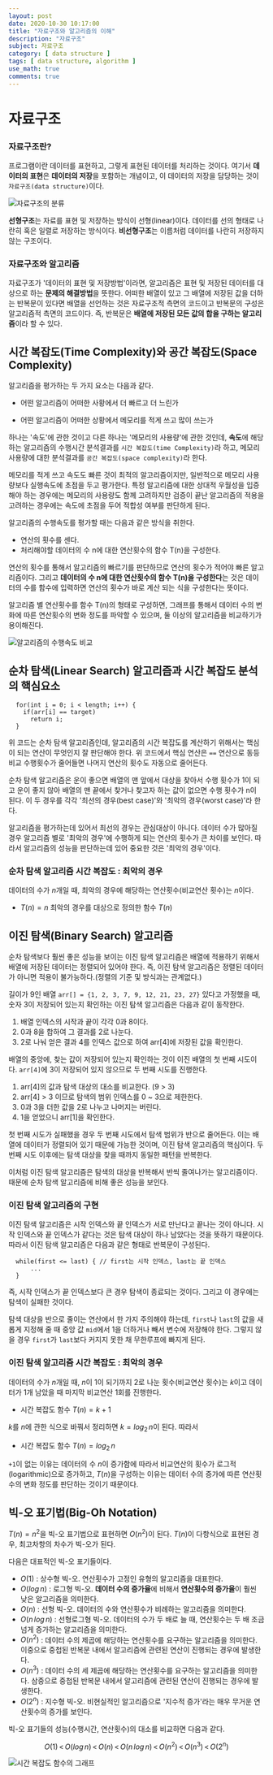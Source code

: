```yaml
---
layout: post
date: 2020-10-30 10:17:00
title: "자료구조와 알고리즘의 이해"
description: "자료구조"
subject: 자료구조
category: [ data structure ]
tags: [ data structure, algorithm ]
use_math: true
comments: true
---
```


# 자료구조

### 자료구조란?

프로그램이란 데이터를 표현하고, 그렇게 표현된 데이터를 처리하는 것이다. 여기서 <b>데이터의 표현</b>은 <b>데이터의 저장</b>을 포함하는 개념이고, 이 데이터의 저장을 담당하는 것이 `자료구조(data structure)`이다.

![자료구조의 분류](/assets/img/ds/분류.png)

<b>선형구조</b>는 자료를 표현 및 저장하는 방식이 선형(linear)이다. 데이터를 선의 형태로 나란히 혹은 일렬로 저장하는 방식이다. <b>비선형구조</b>는 이름처럼 데이터를 나란히 저장하지 않는 구조이다.

### 자료구조와 알고리즘

자료구조가 '데이터의 표현 및 저장방법'이라면, 알고리즘은 표현 및 저장된 데이터를 대상으로 하는 <b>문제의 해결방법</b>을 뜻한다. 어떠한 배열이 있고 그 배열에 저장된 값을 더하는 반복문이 있다면 배열을 선언하는 것은 자료구조적 측면의 코드이고 반복문의 구성은 알고리즘적 측면의 코드이다. 즉, 반복문은 <b>배열에 저장된 모든 값의 합을 구하는 알고리즘</b>이라 할 수 있다.

## 시간 복잡도(Time Complexity)와 공간 복잡도(Space Complexity)

알고리즘을 평가하는 두 가지 요소는 다음과 같다.

+ 어떤 알고리즘이 어떠한 사황에서 더 빠르고 더 느린가

+ 어떤 알고리즘이 어떠한 상황에서 메모리를 적게 쓰고 많이 쓰는가

하나는 '속도'에 관한 것이고 다른 하나는 '메모리의 사용량'에 관한 것인데, <b>속도</b>에 해당하는 알고리즘의 수행시간 분석결과를 `시간 복잡도(time Complexity)`라 하고, 메모리 사용량에 대한 분석결과를 `공간 복잡도(space complexity)`라 한다.

메모리를 적게 쓰고 속도도 빠른 것이 최적의 알고리즘이지만, 일반적으로 메모리 사용량보다 실행속도에 초점을 두고 평가한다. 특정 알고리즘에 대한 상대적 우월성을 입증해야 하는 경우에는 메모리의 사용량도 함께 고려하지만 검증이 끝난 알고리즘의 적용을 고려하는 경우에는 속도에 초점을 두어 적합성 여부를 판단하게 된다.

알고리즘의 수행속도를 평가할 때는 다음과 같은 방식을 취한다.

+ 연산의 횟수를 센다.
+ 처리해야할 데이터의 수 n에 대한 연산횟수의 함수 T(n)을 구성한다.

연산의 횟수를 통해서 알고리즘의 빠르기를 판단하므로 연산의 횟수가 적어야 빠른 알고리즘이다. 그리고 <b>데이터의 수 n에 대한 연산횟수의 함수 T(n)을 구성한다</b>는 것은 데이터의 수를 함수에 입력하면 연산의 횟수가 바로 계산 되는 식을 구성한다는 뜻이다.

알고리즘 별 연산횟수를 함수 T(n)의 형태로 구성하면, 그래프를 통해서 데이터 수의 변화에 따른 연산횟수의 변화 정도를 파악할 수 있으며, 둘 이상의 알고리즘을 비교하기가 용이해진다.

![알고리즘의 수행속도 비교](/assets/img/ds/수행속도비교.png)

## 순차 탐색(Linear Search) 알고리즘과 시간 복잡도 분석의 핵심요소

```
  for(int i = 0; i < length; i++) {
    if(arr[i] == target)
      return i;
  }
```

위 코드는 순차 탐색 알고리즘인데, 알고리즘의 시간 복잡도를 계산하기 위해서는 핵심이 되는 연산이 무엇인지 잘 판단해야 한다. 위 코드에서 핵심 연산은 `==` 연산으로 동등비교 수행횟수가 줄어들면 나머지 연산의 횟수도 자동으로 줄어든다.

순차 탐색 알고리즘은 운이 좋으면 배열의 맨 앞에서 대상을 찾아서 수행 횟수가 1이 되고 운이 좋지 않아 배열의 맨 끝에서 찾거나 찾고자 하는 값이 없으면 수행 횟수가 n이 된다. 이 두 경우를 각각 '최선의 경우(best case)'와 '최악의 경우(worst case)'라 한다.

알고리즘을 평가하는데 있어서 최선의 경우는 관심대상이 아니다. 데이터 수가 많아질 경우 알고리즘 별로 '최악의 경우'에 수행하게 되는 연산의 횟수가 큰 차이를 보인다. 따라서 알고리즘의 성능을 판단하는데 있어 중요한 것은 '최악의 경우'이다.

### 순차 탐색 알고리즘 시간 복잡도 : 최악의 경우

데이터의 수가 $n$개일 때, 최악의 경우에 해당하는 연산횟수(비교연산 횟수)는 $n$이다.

+ $T(n) = n$    최악의 경우를 대상으로 정의한 함수 $T(n)$

## 이진 탐색(Binary Search) 알고리즘

순차 탐색보다 훨씬 좋은 성능을 보이는 이진 탐색 알고리즘은 배열에 적용하기 위해서 배열에 저장된 데이터는 정렬되어 있어야 한다. 즉, 이진 탐색 알고리즘은 정렬된 데이터가 아니면 적용이 불가능하다.(정렬의 기준 및 방식과는 관계없다.)

길이가 9인 배열 `arr[] = {1, 2, 3, 7, 9, 12, 21, 23, 27}` 있다고 가정했을 때, 숫자 3이 저장되어 있는지 확인하는 이진 탐색 알고리즘은 다음과 같이 동작한다.

1. 배열 인덱스의 시작과 끝이 각각 0과 8이다.
2. 0과 8을 합하여 그 결과를 2로 나눈다.
3. 2로 나눠 얻은 결과 4를 인덱스 값으로 하여 arr[4]에 저장된 값을 확인한다.

배열의 중앙에, 찾는 값이 저장되어 있는지 확인하는 것이 이진 배열의 첫 번째 시도이다. `arr[4]`에 3이 저장되어 있지 않으므로 두 번째 시도를 진행한다.

1. arr[4]의 값과 탐색 대상의 대소를 비교한다. (9 > 3)
2. arr[4] > 3 이므로 탐색의 범위 인덱스를 0 ~ 3으로 제한한다.
3. 0과 3을 더한 값을 2로 나누고 나머지는 버린다.
4. 1을 얻었으니 arr[1]을 확인한다.

첫 번째 시도가 실패했을 경우 두 번째 시도에서 탐색 범위가 반으로 줄어든다. 이는 배열에 데이터가 정렬되어 있기 때문에 가능한 것이며, 이진 탐색 알고리즘의 핵심이다. 두 번째 시도 이후에는 탐색 대상을 찾을 때까지 동일한 패턴을 반복한다.

이처럼 이진 탐색 알고리즘은 탐색의 대상을 반복해서 반씩 줄여나가는 알고리즘이다. 때문에 순차 탐색 알고리즘에 비해 좋은 성능을 보인다.

### 이진 탐색 알고리즘의 구현

이진 탐색 알고리즘은 시작 인덱스와 끝 인덱스가 서로 만난다고 끝나는 것이 아니다. 시작 인덱스와 끝 인덱스가 같다는 것은 탐색 대상이 하나 남았다는 것을 뜻하기 때문이다. 따라서 이진 탐색 알고리즘은 다음과 같은 형태로 반복문이 구성된다.

```
  while(first <= last) { // first는 시작 인덱스, last는 끝 인덱스
      ...
  }
```

즉, 시작 인덱스가 끝 인덱스보다 큰 경우 탐색이 종료되는 것이다. 그리고 이 경우에는 탐색이 실패한 것이다.

탐색 대상을 반으로 줄이는 연산에서 한 가지 주의해야 하는데, `first`나 `last`의 값을 새롭게 지정해 줄 때 중앙 값 `mid`에서 1을 더하거나 빼서 변수에 저장해야 한다. 그렇지 않을 경우 `first`가 `last`보다 커지지 못한 채 무한루프에 빠지게 된다.

### 이진 탐색 알고리즘 시간 복잡도 : 최악의 경우

데이터의 수가 $n$개일 때, $n$이 1이 되기까지 2로 나눈 횟수(비교연산 횟수)는 $k$이고 데이터가 1개 남았을 때 마지막 비교연산 1회를 진행한다.

+ 시간 복잡도 함수 $T(n) = k + 1$

$k$를 $n$에 관한 식으로 바꿔서 정리하면 $k = log_{2}\,n$이 된다. 따라서

+ 시간 복잡도 함수 $T(n) = log_{2}\,n$

`+1`이 없는 이유는 데이터의 수 $n$이 증가함에 따라서 비교연산의 횟수가 로그적(logarithmic)으로 증가하고, $T(n)$을 구성하는 이유는 데이터 수의 증가에 따른 연산횟수의 변화 정도를 판단하는 것이기 때문이다.

## 빅-오 표기법(Big-Oh Notation)

$T(n) = n^2$을 빅-오 표기법으로 표현하면 $O(n^2)$이 된다. $T(n)$이 다항식으로 표현된 경우, 최고차항의 차수가 빅-오가 된다.

다음은 대표적인 빅-오 표기들이다.

+ $O(1)$ : 상수형 빅-오. 연산횟수가 고정인 유형의 알고리즘을 대표한다.
+ $O(log\,n)$ : 로그형 빅-오. <b>데이터 수의 증가율</b>에 비해서 <b>연산횟수의 증가율</b>이 훨씬 낮은 알고리즘을 의미한다.
+ $O(n)$ : 선형 빅-오. 데이터의 수와 연산횟수가 비례하는 알고리즘을 의미한다.
+ $O(n\,log\,n)$ : 선형로그형 빅-오. 데이터의 수가 두 배로 늘 때, 연산횟수는 두 배 조금 넘게 증가하는 알고리즘을 의미한다.
+ $O(n^2)$ : 데이터 수의 제곱에 해당하는 연산횟수를 요구하는 알고리즘을 의미한다. 이중으로 중첩된 반복문 내에서 알고리즘에 관련된 연산이 진행되는 경우에 발생한다.
+ $O(n^3)$ : 데이터 수의 세 제곱에 해당하는 연산횟수를 요구하는 알고리즘을 의미한다. 삼중으로 중첩된 반복문 내에서 알고리즘에 관련된 연산이 진행되는 경우에 발생한다.
+ $O(2^n)$ : 지수형 빅-오. 비현실적인 알고리즘으로 '지수적 증가'라는 매우 무거운 연산횟수의 증가를 보인다.

빅-오 표기들의 성능(수행시간, 연산횟수)의 대소를 비교하면 다음과 같다.

$$
O(1)\,<\,O(log\,n)\,<\,O(n)\,<\,O(n\,log\,n)\,<\,O(n^2)\,<\,O(n^3)\,<\,O(2^n)
$$

![시간 복잡도 함수의 그래프](/assets/img/ds/시간복잡도함수의그래프.png)
